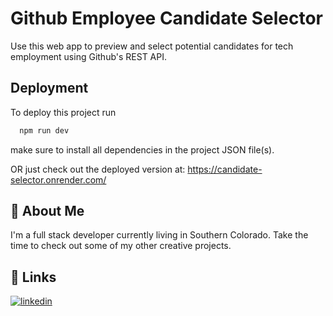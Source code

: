 
# Github Employee Candidate Selector

Use this web app to preview and select potential candidates for tech employment using Github's REST API.


## Deployment

To deploy this project run

```bash
  npm run dev
```

make sure to install all dependencies in the project JSON file(s).

OR just check out the deployed version at: https://candidate-selector.onrender.com/




## 🚀 About Me
I'm a full stack developer currently living in Southern Colorado. Take the time to check out some of my other creative projects.


## 🔗 Links

[![linkedin](https://img.shields.io/badge/linkedin-0A66C2?style=for-the-badge&logo=linkedin&logoColor=white)](www.linkedin.com/in/garrett-pearson-909854225)

